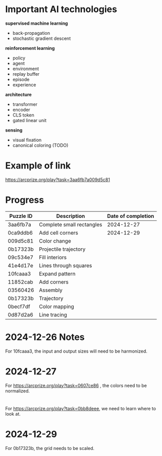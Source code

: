
# Important AI technologies

**supervised machine learning**
- back-propagation
- stochastic gradient descent

**reinforcement learning**
- policy
- agent
- environment
- replay buffer
- episode
- experience

**architecture**
- transformer
- encoder
- CLS token
- gated linear unit

**sensing**
- visual fixation
- canonical coloring (TODO)


# Example of link

https://arcprize.org/play?task=3aa6fb7a009d5c81

# Progress

| **Puzzle ID** | **Description** | **Date of completion** |
|---------------|-----------------|------------------------|
| 3aa6fb7a      | Complete small rectangles  | 2024-12-27 |
| 0ca9ddb6      | Add cell corners | 2024-12-29 |
| 009d5c81      | Color change | |
| 0b17323b      | Projectile trajectory |  |
| 09c534e7      | Fill interiors | |
| 41e4d17e      | Lines through squares |  |  
| 10fcaaa3      | Expand pattern | |
| 11852cab      | Add corners    | |
| 03560426      | Assembly | |
| 0b17323b      | Trajectory | |
| 0becf7df      | Color mapping | |
| 0d87d2a6      | Line tracing | |

# 2024-12-26 Notes

For 10fcaaa3, the input and output sizes will need to be harmonized.

# 2024-12-27

For https://arcprize.org/play?task=0607ce86 , the colors need to be normalized.

# 

For https://arcprize.org/play?task=0bb8deee, we need to learn where to look at.

# 2024-12-29

For 0b17323b, the grid needs to be scaled.

